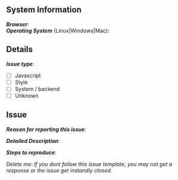## System Information  
***Browser***:  
***Operating System*** (Linux|Windows|Mac):  
  
## Details  
***Issue type***:
- [ ] Javascript
- [ ] Style
- [ ] System / backend
- [ ] Unknown  
  
## Issue  
***Reason for reporting this issue***:  
  
***Detailed Description***:  
  
***Steps to reproduce***:  
  
  
  
*Delete me: If you dont follow this issue template, you may not get a response or the issue get instandly closed.*
